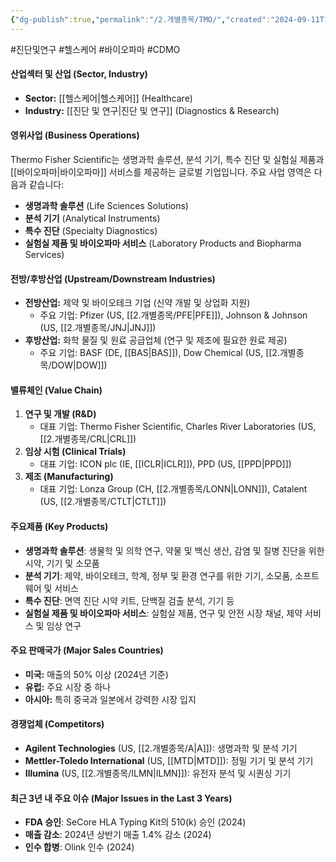 ```yaml
---
{"dg-publish":true,"permalink":"/2.개별종목/TMO/","created":"2024-09-11T10:52:53.086+09:00","updated":"2025-07-29T21:37:05.282+09:00"}
---
```


#진단및연구 #헬스케어 #바이오파마 #CDMO


#### 산업섹터 및 산업 (Sector, Industry)

- **Sector:** [[헬스케어\|헬스케어]] (Healthcare)
- **Industry:** [[진단 및 연구\|진단 및 연구]] (Diagnostics & Research)

#### 영위사업 (Business Operations)

Thermo Fisher Scientific는 생명과학 솔루션, 분석 기기, 특수 진단 및 실험실 제품과 [[바이오파마\|바이오파마]] 서비스를 제공하는 글로벌 기업입니다. 주요 사업 영역은 다음과 같습니다:

- **생명과학 솔루션** (Life Sciences Solutions)
- **분석 기기** (Analytical Instruments)
- **특수 진단** (Specialty Diagnostics)
- **실험실 제품 및 바이오파마 서비스** (Laboratory Products and Biopharma Services)

#### 전방/후방산업 (Upstream/Downstream Industries)

- **전방산업:** 제약 및 바이오테크 기업 (신약 개발 및 상업화 지원)
    - 주요 기업: Pfizer (US, [[2.개별종목/PFE\|PFE]]), Johnson & Johnson (US, [[2.개별종목/JNJ\|JNJ]])
- **후방산업:** 화학 물질 및 원료 공급업체 (연구 및 제조에 필요한 원료 제공)
    - 주요 기업: BASF (DE, [[BAS\|BAS]]), Dow Chemical (US, [[2.개별종목/DOW\|DOW]])

#### 밸류체인 (Value Chain)

1. **연구 및 개발 (R&D)**
    - 대표 기업: Thermo Fisher Scientific, Charles River Laboratories (US, [[2.개별종목/CRL\|CRL]])
2. **임상 시험 (Clinical Trials)**
    - 대표 기업: ICON plc (IE, [[ICLR\|ICLR]]), PPD (US, [[PPD\|PPD]])
3. **제조 (Manufacturing)**
    - 대표 기업: Lonza Group (CH, [[2.개별종목/LONN\|LONN]]), Catalent (US, [[2.개별종목/CTLT\|CTLT]])

#### 주요제품 (Key Products)

- **생명과학 솔루션**: 생물학 및 의학 연구, 약물 및 백신 생산, 감염 및 질병 진단을 위한 시약, 기기 및 소모품
- **분석 기기**: 제약, 바이오테크, 학계, 정부 및 환경 연구를 위한 기기, 소모품, 소프트웨어 및 서비스
- **특수 진단**: 면역 진단 시약 키트, 단백질 검출 분석, 기기 등
- **실험실 제품 및 바이오파마 서비스**: 실험실 제품, 연구 및 안전 시장 채널, 제약 서비스 및 임상 연구

#### 주요 판매국가 (Major Sales Countries)

- **미국:** 매출의 50% 이상 (2024년 기준)
- **유럽:** 주요 시장 중 하나
- **아시아:** 특히 중국과 일본에서 강력한 시장 입지

#### 경쟁업체 (Competitors)

- **Agilent Technologies** (US, [[2.개별종목/A\|A]]): 생명과학 및 분석 기기
- **Mettler-Toledo International** (US, [[MTD\|MTD]]): 정밀 기기 및 분석 기기
- **Illumina** (US, [[2.개별종목/ILMN\|ILMN]]): 유전자 분석 및 시퀀싱 기기

#### 최근 3년 내 주요 이슈 (Major Issues in the Last 3 Years)

- **FDA 승인**: SeCore HLA Typing Kit의 510(k) 승인 (2024)
- **매출 감소**: 2024년 상반기 매출 1.4% 감소 (2024)
- **인수 합병**: Olink 인수 (2024)
